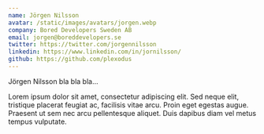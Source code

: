 ```yaml
---
name: Jörgen Nilsson
avatar: /static/images/avatars/jorgen.webp
company: Bored Developers Sweden AB
email: jorgen@boreddevelopers.se
twitter: https://twitter.com/jorgennilsson
linkedin: https://www.linkedin.com/in/jornilsson/
github: https://github.com/plexodus
---
```


Jörgen Nilsson bla bla bla...

Lorem ipsum dolor sit amet, consectetur adipiscing elit. Sed neque elit, tristique placerat feugiat ac, facilisis vitae arcu. Proin eget egestas augue. Praesent ut sem nec arcu pellentesque aliquet. Duis dapibus diam vel metus tempus vulputate.
